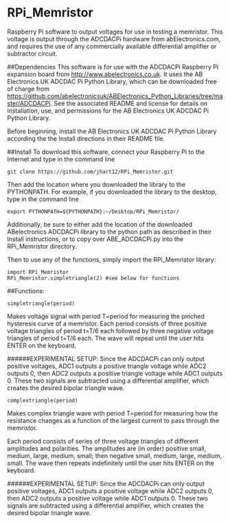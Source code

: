 # RPi_Memristor
Raspberry Pi software to output voltages for use in testing a memristor. This voltage is output through the ADCDACPi hardware from abElectronics.com, and requires the use of any commercially available differential amplifier or subtractor circuit.

##Dependencies
This software is for use with the ADCDACPi Raspberry Pi expansion board from http://www.abelectronics.co.uk. It uses the AB Electronics UK ADCDAC Pi Python Library, which can be downloaded free of charge from https://github.com/abelectronicsuk/ABElectronics_Python_Libraries/tree/master/ADCDACPi. See the associated README and license for details on installation, use, and permissions for the AB Electronics UK ADCDAC Pi Python Library.

Before beginning, install the AB Electronics UK ADCDAC Pi Python Library according the the Install directions in their README file.

##Install
To download this software, connect your Raspberry Pi to the Internet and type in the command line
```
git clone https://github.com/jhart12/RPi_Memristor.git
```

Then add the location where you downloaded the library to the PYTHONPATH. For example, if you downloaded the library to the desktop, type in the command line
```
export PYTHONPATH=${PYTHONPATH}:~/Desktop/RPi_Memristor/
```
 Additionally, be sure to either add the location of the downloaded ABelectronics ADCDACPi library to the python path as described in their Install instructions, or to copy over ABE_ADCDACPi.py into the RPi_Memristor directory.

Then to use any of the functions, simply import the RPi_Memristor library:

```
import RPi_Memristor
RPi_Memristor.simpletriangle(2) #see below for functions
```

##Functions:
```
simpletriangle(period)
```
Makes voltage signal with period T=period for measuring 
the pinched hysteresis curve of a memristor.
Each period consists of three positive voltage triangles of 
period t=T/6 each followed by three negative voltage triangles of
period t=T/6 each.
The wave will repeat until the user hits ENTER on the keyboard.

######EXPERIMENTAL SETUP:
Since the ADCDACPi can only output positive voltages, ADC1 outputs
a positive triangle voltage while ADC2 outputs 0, then ADC2 outputs a 
positive triangle voltage while ADC1 outputs 0. These two signals are
subtracted using a differential amplifier, which creates the desired
bipolar triangle wave. 

```
complextriangle(period)
```
Makes complex triangle wave with period T=period
for measuring how the resistance changes as a function
of the largest current to pass through the memristor.
 
Each period consists of series of three voltage triangles
of different amplitudes and polarities. The amplitudes are
(in order) positive small, medium, large, medium, small;
then negative small, medium, large, medium, small. The wave
then repeats indefinitely until the user hits ENTER on the keyboard.

######EXPERIMENTAL SETUP:
Since the ADCDACPi can only output positive voltages, ADC1 outputs
a positive voltage while ADC2 outputs 0, then ADC2 outputs a 
positive voltage while ADC1 outputs 0. These two signals are
subtracted using a differential amplifier, which creates the desired
bipolar triangle wave. 
